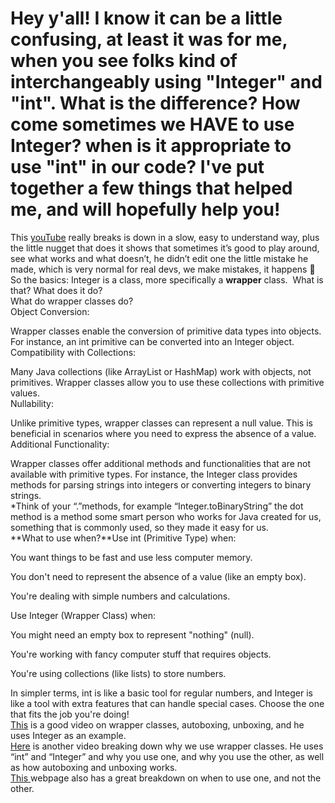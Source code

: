 # Hey y'all! I know it can be a little confusing, at least it was for me, when you see folks kind of interchangeably using "Integer" and "int". What is the difference? How come sometimes we HAVE to use Integer? when is it appropriate to use "int" in our code? I've put together a few things that helped me, and will hopefully help you! 

This [youTube](https://youtu.be/osV3NKeTDr0?si=9vB-7Xe4E_NMX4_O) really breaks is down in a slow, easy to understand way, plus the little nugget that does it shows that sometimes it’s good to play around, see what works and what doesn’t, he didn’t edit one the little mistake he made, which is very normal for real devs, we make mistakes, it happens 🙂\
So the basics: Integer is a class, more specifically a **wrapper** class.  What is that? What does it do?  \
What do wrapper classes do?\
Object Conversion:

Wrapper classes enable the conversion of primitive data types into objects. For instance, an int primitive can be converted into an Integer object.\
Compatibility with Collections:

Many Java collections (like ArrayList or HashMap) work with objects, not primitives. Wrapper classes allow you to use these collections with primitive values.\
Nullability:

Unlike primitive types, wrapper classes can represent a null value. This is beneficial in scenarios where you need to express the absence of a value.\
Additional Functionality:

Wrapper classes offer additional methods and functionalities that are not available with primitive types. For instance, the Integer class provides methods for parsing strings into integers or converting integers to binary strings. \
\*Think of your “.”methods, for example “Integer.toBinaryString” the dot method is a method some smart person who works for Java created for us, something that is commonly used, so they made it easy for us.\
**What to use when?**Use int (Primitive Type) when:

You want things to be fast and use less computer memory.

You don't need to represent the absence of a value (like an empty box).

You're dealing with simple numbers and calculations.

Use Integer (Wrapper Class) when:

You might need an empty box to represent "nothing" (null).

You're working with fancy computer stuff that requires objects.

You're using collections (like lists) to store numbers.

In simpler terms, int is like a basic tool for regular numbers, and Integer is like a tool with extra features that can handle special cases. Choose the one that fits the job you're doing!\
[This](https://youtu.be/4MiEznM8y8Q?si=Cmvv1-ALFoVEuQG4) is a good video on wrapper classes, autoboxing, unboxing, and he uses Integer as an example.\
[Here](https://youtu.be/IM3c6eI6lO8?si=iGPQXIaQesifjRLS) is another video breaking down why we use wrapper classes. He uses “int” and “Integer” and why you use one, and why you use the other, as well as how autoboxing and unboxing works.\
[This ](https://www.theserverside.com/blog/Coffee-Talk-Java-News-Stories-and-Opinions/int-vs-Integer-java-difference-comparison-primitive-object-types#:~:text=The%20Integer%20class%20allows%20conversion,int%20can't%20have%20any.)webpage also has a great breakdown on when to use one, and not the other.
